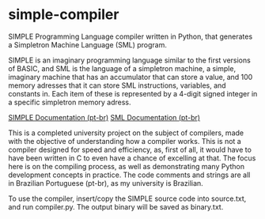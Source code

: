 # simple-compiler
SIMPLE Programming Language compiler written in Python, that generates a Simpletron Machine Language (SML) program.

SIMPLE is an imaginary programming language similar to the first versions of BASIC, and SML is the language of a simpletron machine, a simple, imaginary machine that has an accumulator that can store a value, and 100 memory adresses that it can store SML instructions, variables, and constants in. Each item of these is represented by a 4-digit signed integer in a specific simpletron memory adress.

[SIMPLE Documentation (pt-br)](http://www.ybadoo.com.br/tutoriais/cmp/11/)
[SML Documentation (pt-br)](http://www.ybadoo.com.br/tutoriais/cmp/10/)

This is a completed university project on the subject of compilers, made with the objective of understanding how a compiler works. This is not a compiler designed for speed and efficiency, as, first of all, it would have to have been written in C to even have a chance of excelling at that. The focus here is on the compiling process, as well as demonstrating many Python development concepts in practice. The code comments and strings are all in Brazilian Portuguese (pt-br), as my university is Brazilian.

To use the compiler, insert/copy the SIMPLE source code into source.txt, and run compiler.py. The output binary will be saved as binary.txt.
